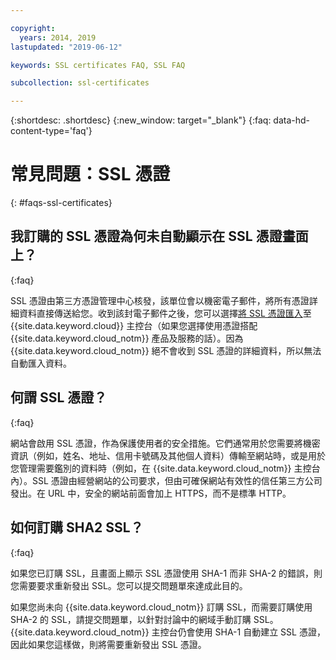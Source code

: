 ```yaml
---

copyright:
  years: 2014, 2019
lastupdated: "2019-06-12"

keywords: SSL certificates FAQ, SSL FAQ

subcollection: ssl-certificates

---
```


{:shortdesc: .shortdesc}
{:new_window: target="_blank"}
{:faq: data-hd-content-type='faq'}

# 常見問題：SSL 憑證
{: #faqs-ssl-certificates}

## 我訂購的 SSL 憑證為何未自動顯示在 SSL 憑證畫面上？
{:faq}

SSL 憑證由第三方憑證管理中心核發，該單位會以機密電子郵件，將所有憑證詳細資料直接傳送給您。收到該封電子郵件之後，您可以選擇[將 SSL 憑證匯入](/docs/infrastructure/ssl-certificates?topic=ssl-certificates-importing-ssl-certificates)至 {{site.data.keyword.cloud}} 主控台（如果您選擇使用憑證搭配 {{site.data.keyword.cloud_notm}} 產品及服務的話）。因為 {{site.data.keyword.cloud_notm}} 絕不會收到 SSL 憑證的詳細資料，所以無法自動匯入資料。

## 何謂 SSL 憑證？
{:faq}

網站會啟用 SSL 憑證，作為保護使用者的安全措施。它們通常用於您需要將機密資訊（例如，姓名、地址、信用卡號碼及其他個人資料）傳輸至網站時，或是用於您管理需要鑑別的資料時（例如，在 {{site.data.keyword.cloud_notm}} 主控台內）。SSL 憑證由經營網站的公司要求，但由可確保網站有效性的信任第三方公司發出。在 URL 中，安全的網站前面會加上 HTTPS，而不是標準 HTTP。

## 如何訂購 SHA2 SSL？
{:faq}

如果您已訂購 SSL，且畫面上顯示 SSL 憑證使用 SHA-1 而非 SHA-2 的錯誤，則您需要要求重新發出 SSL。您可以提交問題單來達成此目的。

如果您尚未向 {{site.data.keyword.cloud_notm}} 訂購 SSL，而需要訂購使用 SHA-2 的 SSL，請提交問題單，以針對討論中的網域手動訂購 SSL。{{site.data.keyword.cloud_notm}} 主控台仍會使用 SHA-1 自動建立 SSL 憑證，因此如果您這樣做，則將需要重新發出 SSL 憑證。
